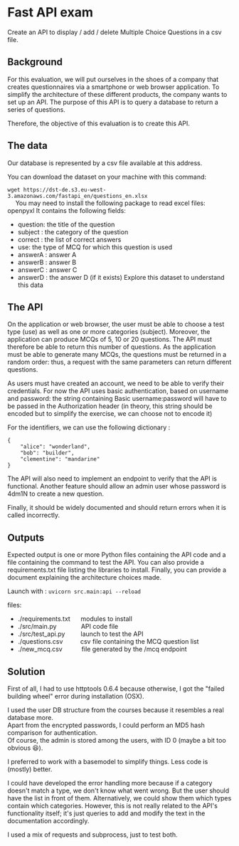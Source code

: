 # Fast API exam
Create an API to display / add / delete Multiple Choice Questions in a csv file.

## Background
For this evaluation, we will put ourselves in the shoes of a company that creates questionnaires via a smartphone or web browser application. To simplify the architecture of these different products, the company wants to set up an API. The purpose of this API is to query a database to return a series of questions.


Therefore, the objective of this evaluation is to create this API.

## The data
Our database is represented by a csv file available at this address.

You can download the dataset on your machine with this command:

`wget https://dst-de.s3.eu-west-3.amazonaws.com/fastapi_en/questions_en.xlsx`                                                                 
  You may need to install the following package to read excel files: openpyxl
It contains the following fields:

- question: the title of the question
- subject : the category of the question
- correct : the list of correct answers
- use: the type of MCQ for which this question is used
- answerA : answer A
- answerB : answer B
- answerC : answer C
- answerD : the answer D (if it exists)
Explore this dataset to understand this data

## The API
On the application or web browser, the user must be able to choose a test type (use) as well as one or more categories (subject). Moreover, the application can produce MCQs of 5, 10 or 20 questions. The API must therefore be able to return this number of questions. As the application must be able to generate many MCQs, the questions must be returned in a random order: thus, a request with the same parameters can return different questions.

As users must have created an account, we need to be able to verify their credentials. For now the API uses basic authentication, based on username and password: the string containing Basic username:password will have to be passed in the Authorization header (in theory, this string should be encoded but to simplify the exercise, we can choose not to encode it)

For the identifiers, we can use the following dictionary :
```
{
    "alice": "wonderland",
    "bob": "builder",
    "clementine": "mandarine"
}
```
The API will also need to implement an endpoint to verify that the API is functional. Another feature should allow an admin user whose password is 4dm1N to create a new question.

Finally, it should be widely documented and should return errors when it is called incorrectly.

## Outputs
Expected output is one or more Python files containing the API code and a file containing the command to test the API. You can also provide a requirements.txt file listing the libraries to install. Finally, you can provide a document explaining the architecture choices made.

Launch with :	`uvicorn src.main:api --reload`

files:
- 	./requirements.txt	&nbsp;&nbsp;&nbsp;&nbsp;&nbsp;modules to install
- 	./src/main.py		&nbsp;&nbsp;&nbsp;&nbsp;&nbsp;&nbsp;&nbsp;&nbsp;&nbsp;&nbsp;&nbsp;&nbsp;&nbsp;API code file
- 	./src/test_api.py	&nbsp;&nbsp;&nbsp;&nbsp;&nbsp;&nbsp;&nbsp;&nbsp;launch to test the API
- 	./questions.csv		&nbsp;&nbsp;&nbsp;&nbsp;&nbsp;&nbsp;&nbsp;&nbsp;&nbsp;csv file containing the MCQ question list
- 	./new_mcq.csv		&nbsp;&nbsp;&nbsp;&nbsp;&nbsp;&nbsp;&nbsp;&nbsp;&nbsp;&nbsp;file generated by the /mcq endpoint

## Solution

First of all, I had to use httptools 0.6.4 because otherwise, I got the "failed building wheel" error during installation (OSX).

I used the user DB structure from the courses because it resembles a real database more.<br>
Apart from the encrypted passwords, I could perform an MD5 hash comparison for authentication.<br>
Of course, the admin is stored among the users, with ID 0 (maybe a bit too obvious :laughing:).

I preferred to work with a basemodel to simplify things. Less code is (mostly) better.

I could have developed the error handling more because if a category doesn't match a type, we don't know what went wrong. But the user should have the list in front of them. Alternatively, we could show them which types contain which categories. However, this is not really related to the API's functionality itself; it's just queries to add and modify the text in the documentation accordingly.

I used a mix of requests and subprocess, just to test both.




